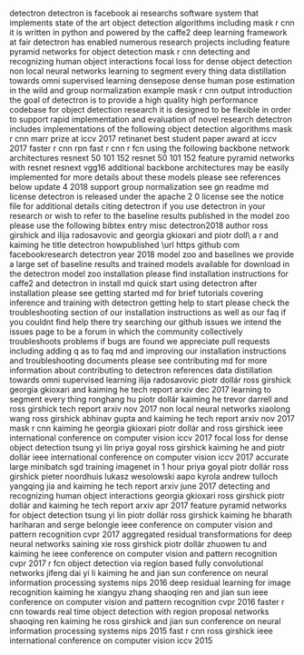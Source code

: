 detectron detectron is facebook ai researchs software system that implements state of the art object detection algorithms including mask r cnn it is written in python and powered by the caffe2 deep learning framework at fair detectron has enabled numerous research projects including feature pyramid networks for object detection mask r cnn detecting and recognizing human object interactions focal loss for dense object detection non local neural networks learning to segment every thing data distillation towards omni supervised learning densepose dense human pose estimation in the wild and group normalization example mask r cnn output introduction the goal of detectron is to provide a high quality high performance codebase for object detection research it is designed to be flexible in order to support rapid implementation and evaluation of novel research detectron includes implementations of the following object detection algorithms mask r cnn marr prize at iccv 2017 retinanet best student paper award at iccv 2017 faster r cnn rpn fast r cnn r fcn using the following backbone network architectures resnext 50 101 152 resnet 50 101 152 feature pyramid networks with resnet resnext vgg16 additional backbone architectures may be easily implemented for more details about these models please see references below update 4 2018 support group normalization see gn readme md license detectron is released under the apache 2 0 license see the notice file for additional details citing detectron if you use detectron in your research or wish to refer to the baseline results published in the model zoo please use the following bibtex entry misc detectron2018 author ross girshick and ilija radosavovic and georgia gkioxari and piotr doll\ a r and kaiming he title detectron howpublished \url https github com facebookresearch detectron year 2018 model zoo and baselines we provide a large set of baseline results and trained models available for download in the detectron model zoo installation please find installation instructions for caffe2 and detectron in install md quick start using detectron after installation please see getting started md for brief tutorials covering inference and training with detectron getting help to start please check the troubleshooting section of our installation instructions as well as our faq if you couldnt find help there try searching our github issues we intend the issues page to be a forum in which the community collectively troubleshoots problems if bugs are found we appreciate pull requests including adding q as to faq md and improving our installation instructions and troubleshooting documents please see contributing md for more information about contributing to detectron references data distillation towards omni supervised learning ilija radosavovic piotr dollár ross girshick georgia gkioxari and kaiming he tech report arxiv dec 2017 learning to segment every thing ronghang hu piotr dollár kaiming he trevor darrell and ross girshick tech report arxiv nov 2017 non local neural networks xiaolong wang ross girshick abhinav gupta and kaiming he tech report arxiv nov 2017 mask r cnn kaiming he georgia gkioxari piotr dollár and ross girshick ieee international conference on computer vision iccv 2017 focal loss for dense object detection tsung yi lin priya goyal ross girshick kaiming he and piotr dollár ieee international conference on computer vision iccv 2017 accurate large minibatch sgd training imagenet in 1 hour priya goyal piotr dollár ross girshick pieter noordhuis lukasz wesolowski aapo kyrola andrew tulloch yangqing jia and kaiming he tech report arxiv june 2017 detecting and recognizing human object interactions georgia gkioxari ross girshick piotr dollár and kaiming he tech report arxiv apr 2017 feature pyramid networks for object detection tsung yi lin piotr dollár ross girshick kaiming he bharath hariharan and serge belongie ieee conference on computer vision and pattern recognition cvpr 2017 aggregated residual transformations for deep neural networks saining xie ross girshick piotr dollár zhuowen tu and kaiming he ieee conference on computer vision and pattern recognition cvpr 2017 r fcn object detection via region based fully convolutional networks jifeng dai yi li kaiming he and jian sun conference on neural information processing systems nips 2016 deep residual learning for image recognition kaiming he xiangyu zhang shaoqing ren and jian sun ieee conference on computer vision and pattern recognition cvpr 2016 faster r cnn towards real time object detection with region proposal networks shaoqing ren kaiming he ross girshick and jian sun conference on neural information processing systems nips 2015 fast r cnn ross girshick ieee international conference on computer vision iccv 2015
